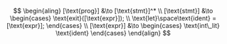 $$
\begin{aling}
    [\text{prog}] &\to [\text{stmt}]^* \\
    [\text{stmt}] &\to 
    \begin{cases}
        \text{exit}([\text{expr}]); \\
        \text{let}\space\text{ident} = [\text{expr}];
    \end{cases} \\
    [\text{expr}] &\to 
    \begin{cases}
        \text{int\_lit}
        \text{ident}
    \end{cases} 
\end{align}
$$
